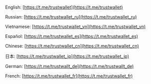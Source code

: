 English: [https://t.me/trustwallet](https://t.me/trustwallet)

Russian: [https://t.me/trustwallet_ru](https://t.me/trustwallet_ru)

Vietnamese: [https://t.me/trustwallet_vn](https://t.me/trustwallet_vn)

Español: [https://t.me/trustwallet_es](https://t.me/trustwallet_es)

Chinese: [https://t.me/trustwallet_cn](https://t.me/trustwallet_cn)

日本: [https://t.me/trustwallet_jp](https://t.me/trustwallet_jp)

German: [https://t.me/trustwallt_de](https://t.me/trustwallt_de)

French: [https://t.me/trustwallet_fr](https://t.me/trustwallet_fr)
